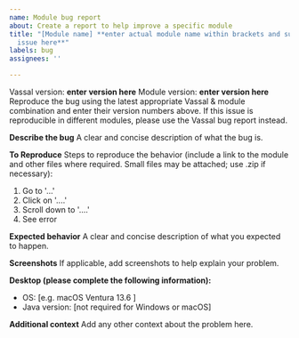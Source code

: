 ```yaml
---
name: Module bug report
about: Create a report to help improve a specific module
title: "[Module name] **enter actual module name within brackets and summarise the
  issue here**"
labels: bug
assignees: ''

---
```


Vassal version: **enter version here**
Module version: **enter version here**
Reproduce the bug using the latest appropriate Vassal & module combination and enter their version numbers above. If this issue is reproducible in different modules, please use the Vassal bug report instead.

**Describe the bug**
A clear and concise description of what the bug is.

**To Reproduce**
Steps to reproduce the behavior (include a link to the module and other files where required. Small files may be attached; use .zip if necessary):
1. Go to '...'
2. Click on '....'
3. Scroll down to '....'
4. See error

**Expected behavior**
A clear and concise description of what you expected to happen.

**Screenshots**
If applicable, add screenshots to help explain your problem.

**Desktop (please complete the following information):**
- OS: [e.g. macOS Ventura 13.6 ]
- Java version: [not required for Windows or macOS]

**Additional context**
Add any other context about the problem here.
